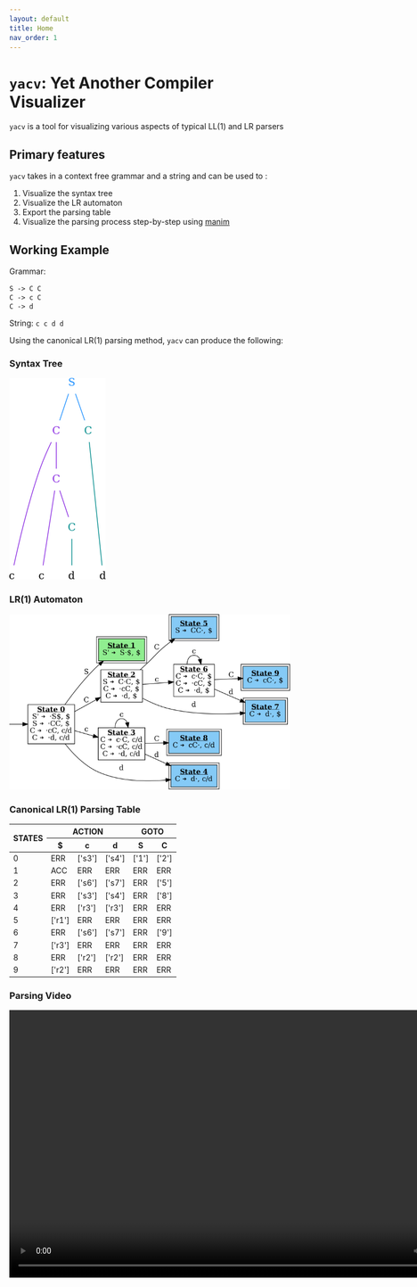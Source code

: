 ```yaml
---
layout: default
title: Home
nav_order: 1
---
```


# `yacv`: Yet Another Compiler Visualizer
`yacv` is a tool for visualizing various aspects of typical LL(1) and LR parsers

## Primary features
`yacv` takes in a context free grammar and a string and can be used to :

1. Visualize the syntax tree 
2. Visualize the LR automaton
3. Export the parsing table 
4. Visualize the parsing process step-by-step using [manim](https://github.com/3b1b/manim)

## Working Example

Grammar:

```
S -> C C 
C -> c C 
C -> d 
```

String: `c c d d`

Using the canonical LR(1) parsing method, `yacv` can produce the following:

### Syntax Tree

![ast-simple-cd-grammar](imgs/ast-simple-cd-grammar.png)

### LR(1) Automaton

![lr1-automata-simple-cd-grammar](imgs/lr1-automata-simple-cd-grammar.png)

### Canonical LR(1) Parsing Table 

<table>
   <thead>
      <tr>
         <th rowspan="2">STATES</th>
         <th colspan="3">ACTION</th>
         <th colspan="2">GOTO</th>
      </tr>
      <tr>
         <th>$</th>
         <th>c</th>
         <th>d</th>
         <th>S</th>
         <th>C</th>
      </tr>
   </thead>
   <tbody>
      <tr>
         <td>0</td>
         <td>ERR</td>
         <td>['s3']</td>
         <td>['s4']</td>
         <td>['1']</td>
         <td>['2']</td>
      </tr>
      <tr>
         <td>1</td>
         <td>ACC</td>
         <td>ERR</td>
         <td>ERR</td>
         <td>ERR</td>
         <td>ERR</td>
      </tr>
      <tr>
         <td>2</td>
         <td>ERR</td>
         <td>['s6']</td>
         <td>['s7']</td>
         <td>ERR</td>
         <td>['5']</td>
      </tr>
      <tr>
         <td>3</td>
         <td>ERR</td>
         <td>['s3']</td>
         <td>['s4']</td>
         <td>ERR</td>
         <td>['8']</td>
      </tr>
      <tr>
         <td>4</td>
         <td>ERR</td>
         <td>['r3']</td>
         <td>['r3']</td>
         <td>ERR</td>
         <td>ERR</td>
      </tr>
      <tr>
         <td>5</td>
         <td>['r1']</td>
         <td>ERR</td>
         <td>ERR</td>
         <td>ERR</td>
         <td>ERR</td>
      </tr>
      <tr>
         <td>6</td>
         <td>ERR</td>
         <td>['s6']</td>
         <td>['s7']</td>
         <td>ERR</td>
         <td>['9']</td>
      </tr>
      <tr>
         <td>7</td>
         <td>['r3']</td>
         <td>ERR</td>
         <td>ERR</td>
         <td>ERR</td>
         <td>ERR</td>
      </tr>
      <tr>
         <td>8</td>
         <td>ERR</td>
         <td>['r2']</td>
         <td>['r2']</td>
         <td>ERR</td>
         <td>ERR</td>
      </tr>
      <tr>
         <td>9</td>
         <td>['r2']</td>
         <td>ERR</td>
         <td>ERR</td>
         <td>ERR</td>
         <td>ERR</td>
      </tr>
   </tbody>
</table>

### Parsing Video 

<video width="854" height="480" controls>
<source src="vids/lr1-vid-simple-cd-grammar.mp4" type="video/mp4">
Your browser does not support video tag
</video>

